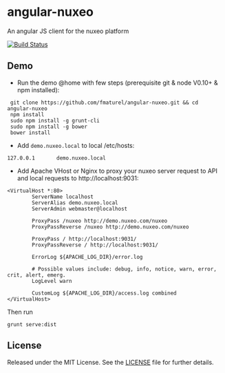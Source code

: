 # angular-nuxeo
An angular JS client for the nuxeo platform

[![Build Status](https://secure.travis-ci.org/fmaturel/angular-nuxeo.svg)](http:/travis-ci.org/fmaturel/angular-nuxeo)

## Demo

- Run the demo @home with few steps (prerequisite git & node V0.10+ & npm installed):

```
 git clone https://github.com/fmaturel/angular-nuxeo.git && cd angular-nuxeo
 npm install
 sudo npm install -g grunt-cli
 sudo npm install -g bower
 bower install
```

- Add `demo.nuxeo.local` to local /etc/hosts:
```
127.0.0.1       demo.nuxeo.local

```

- Add Apache VHost or Nginx to proxy your nuxeo server request to API and local requests to http://localhost:9031:
```
<VirtualHost *:80>
        ServerName localhost
        ServerAlias demo.nuxeo.local
        ServerAdmin webmaster@localhost

        ProxyPass /nuxeo http://demo.nuxeo.com/nuxeo
        ProxyPassReverse /nuxeo http://demo.nuxeo.com/nuxeo

        ProxyPass / http://localhost:9031/
        ProxyPassReverse / http://localhost:9031/

        ErrorLog ${APACHE_LOG_DIR}/error.log

        # Possible values include: debug, info, notice, warn, error, crit, alert, emerg.
        LogLevel warn

        CustomLog ${APACHE_LOG_DIR}/access.log combined
</VirtualHost>
```

Then run

`grunt serve:dist`

## License

Released under the MIT License. See the [LICENSE][license] file for further details.

[license]: https://github.com/fmaturel/angular-timelinejs3/blob/master/LICENSE